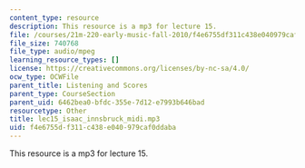 ```yaml
---
content_type: resource
description: This resource is a mp3 for lecture 15.
file: /courses/21m-220-early-music-fall-2010/f4e6755df311c438e040979caf0ddaba_lec15_isaac_innsbruck_midi.mp3
file_size: 740768
file_type: audio/mpeg
learning_resource_types: []
license: https://creativecommons.org/licenses/by-nc-sa/4.0/
ocw_type: OCWFile
parent_title: Listening and Scores
parent_type: CourseSection
parent_uid: 6462bea0-bfdc-355e-7d12-e7993b646bad
resourcetype: Other
title: lec15_isaac_innsbruck_midi.mp3
uid: f4e6755d-f311-c438-e040-979caf0ddaba
---
```

This resource is a mp3 for lecture 15.